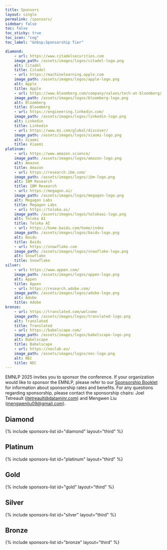 ```yaml
---
title: Sponsors
layout: single
permalink: /sponsors/
sidebar: false
toc: false
toc_sticky: true
toc_icon: "cog"
toc_label: "&nbsp;Sponsorship Tier"

diamond:
    - url: https://www.citadelsecurities.com
    image_path: /assets/images/logos/citadel-logo.png
    alt: Citadel
    title: Citadel
    - url: https://machinelearning.apple.com
    image_path: /assets/images/logos/apple-logo.png
    alt: Apple
    title: Apple
    - url: https://www.bloomberg.com/company/values/tech-at-bloomberg/
    image_path: /assets/images/logos/bloomberg-logo.png
    alt: Bloomberg
    title: Bloomberg
    - url: https://engineering.linkedin.com/
    image_path: /assets/images/logos/linkedin-logo.png
    alt: Linkedin
    title: Linkedin
    - url: https://www.mi.com/global/discover/
    image_path: /assets/images/logos/xiaomi-logo.png
    alt: Xiaomi
    title: Xiaomi
platinum:
    - url: https://www.amazon.science/
    image_path: /assets/images/logos/amazon-logo.png
    alt: Amazon
    title: Amazon
    - url: https://research.ibm.com/
    image_path: /assets/images/logos/ibm-logo.png
    alt: IBM Research
    title: IBM Research
    - url: https://megagon.ai/
    image_path: /assets/images/logos/megagon-logo.png
    alt: Megagon Labs
    title: Megagon Labs
    - url: https://toloka.ai/
    image_path: /assets/images/logos/tolokaai-logo.png
    alt: Toloka AI
    title: Toloka AI
    - url: https://home.baidu.com/home/index
    image_path: /assets/images/logos/baidu-logo.png
    alt: Baidu
    title: Baidu
    - url: https://snowflake.com
    image_path: /assets/images/logos/snowflake-logo.png
    alt: Snowflake
    title: Snowflake
silver:
    - url: https://www.appen.com/
    image_path: /assets/images/logos/appen-logo.png
    alt: Appen
    title: Appen
    - url: https://research.adobe.com/
    image_path: /assets/images/logos/adobe-logo.png
    alt: Adobe
    title: Adobe
bronze:
    - url: https://translated.com/welcome
    image_path: /assets/images/logos/translated-logo.png
    alt: Translated
    title: Translated
    - url: https://babelscape.com/
    image_path: /assets/images/logos/babelscape-logo.png
    alt: Babelscape
    title: Babelscape
    - url: https://neclab.eu/
    image_path: /assets/images/logos/nec-logo.png
    alt: NEC
    title: NEC
---
```


EMNLP 2025 invites you to sponsor the conference. If your organization would like to sponsor the EMNLP, please refer to our [Sponsorship Booklet](/assets/Sponsorship%20brochure%20for%20ACL%202025%20conferences.pdf) for information about sponsorship rates and benefits. For any questions regarding sponsorship, please contact the sponsorship chairs: Joel Tetreault (<jtetreault@dataminr.com>) and Mengwen Liu (<mengwenliu09@gmail.com>).

## Diamond

{% include sponsors-list id="diamond" layout="third" %}

## Platinum

{% include sponsors-list id="platinum" layout="third" %}

## Gold

{% include sponsors-list id="gold" layout="third" %}

## Silver

{% include sponsors-list id="silver" layout="third" %}

## Bronze

{% include sponsors-list id="bronze" layout="third" %}

<style>
.sponsors-list { justify-content: flex-start; }
.sponsors-list > a {
  display: flex;
  flex-direction: row;
  justify-content: center;
  background-color: #fff;
  border: 1px solid #d3d3d3;
  border-radius: 5px;
  align-items: center;
  margin: 0.2em;
  padding: 0.5em;
  text-align: center;
}
.sponsors-list a { text-decoration: none; }
.sponsors-list > a > .dummy-padding { margin-top: 100%; }
.sponsors-list > a > img { margin: 0; }
.sponsors-list > a:hover { box-shadow: 0 0 10px #00000044; }
.sponsors-list > a:hover > img { box-shadow: none !important; }
</style>

<!--
# ## Platinum

# {% include sponsors-list id="platinum" layout="third" %}

# ## Gold

# {% include sponsors-list id="gold" layout="third" %}

# ## Silver

# {% include sponsors-list id="silver" layout="third" %}

# ## Bronze

# {% include sponsors-list id="bronze" layout="third" %}

# ## Diversity and Inclusion: Champions

# {% include sponsors-list id="di_champion" layout="third" %}

# ## Diversity and Inclusion: Ally

# {% include sponsors-list id="di_ally" layout="third" %}

# ## Supporting Organization

# {% include sponsors-list id="supporting" layout="third" %}

# ## Held in

# {% include sponsors-list id="held_in" layout="third" %} -->